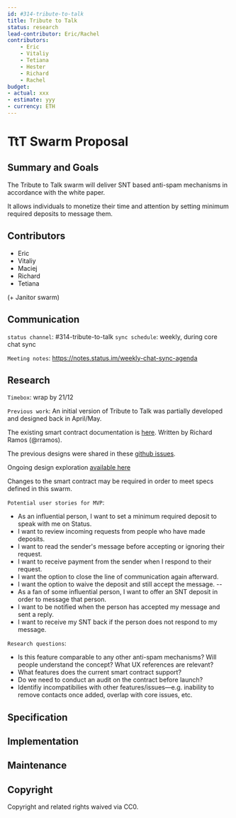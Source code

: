 ```yaml
---
id: #314-tribute-to-talk
title: Tribute to Talk
status: research
lead-contributor: Eric/Rachel
contributors:
    - Eric
    - Vitaliy
    - Tetiana
    - Hester
    - Richard
    - Rachel
budget:
- actual: xxx
- estimate: yyy
- currency: ETH
---
```



TtT Swarm Proposal
=

## Summary and Goals

The Tribute to Talk swarm will deliver SNT based anti-spam mechanisms in accordance with the white paper.

It allows individuals to monetize their time and attention by setting minimum required deposits to message them.

## Contributors

- Eric 
- Vitaliy 
- Maciej
- Richard
- Tetiana 

(+ Janitor swarm)

## Communication

`status channel`: #314-tribute-to-talk
`sync schedule`: weekly, during core chat sync

`Meeting notes`: https://notes.status.im/weekly-chat-sync-agenda

## Research

`Timebox`: wrap by 21/12

`Previous work`:
An initial version of Tribute to Talk was partially developed and designed back in April/May. 

The existing smart contract documentation is [here](https://github.com/status-im/contracts/blob/096-tribute-to-talk/TributeToTalk.md#deciding-the-outcome-of-a-chat-request). Written by Richard Ramos (@rramos).

The previous designs were shared in these [github issues](https://github.com/orgs/status-im/projects/27).

Ongoing design exploration [available here](https://www.figma.com/file/aS1ct66VQ6V0cio7vSqS8UoG/Chat?node-id=1319%3A13403)

Changes to the smart contract may be required in order to meet specs defined in this swarm.

`Potential user stories for MVP`:
- As an influential person, I want to set a minimum required deposit to speak with me on Status.
- I want to review incoming requests from people who have made deposits.
- I want to read the sender's message before accepting or ignoring their request. 
- I want to receive payment from the sender when I respond to their request. 
- I want the option to close the line of communication again afterward.
- I want the option to waive the deposit and still accept the message.
--
- As a fan of some influential person, I want to offer an SNT deposit in order to message that person.
- I want to be notified when the person has accepted my message and sent a reply.
- I want to receive my SNT back if the person does not respond to my message.


`Research questions`:
- Is this feature comparable to any other anti-spam mechanisms? Will people understand the concept? What UX references are relevant?
- What features does the current smart contract support?
- Do we need to conduct an audit on the contract before launch?
- Identifiy incompatibilies with other features/issues—e.g. inability to remove contacts once added, overlap with core issues, etc. 


## Specification

## Implementation

## Maintenance

## Copyright

Copyright and related rights waived via CC0.
